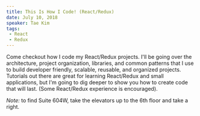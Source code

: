 ```yaml
---
title: This Is How I Code! (React/Redux)
date: July 10, 2018
speaker: Tae Kim
tags:
 - React
 - Redux
---
```


Come checkout how I code my React/Redux projects. I'll be going over the architecture, project organization, libraries, and common patterns that I use to build developer friendly, scalable, reusable, and organized projects. Tutorials out there are great for learning React/Redux and small applications, but I'm going to dig deeper to show you how to create code that will last. (Some React/Redux experience is encouraged).

_Note:_ to find Suite 604W, take the elevators up to the 6th floor and take a right.
